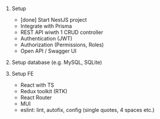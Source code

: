 1. Setup
    - [done] Start NestJS project
    - Integrate with Prisma
    - REST API wiwth 1 CRUD controller
    - Authentication (JWT)
    - Authorization (Permissions, Roles)
    - Open API / Swagger UI

2. Setup database (e.g. MySQL, SQLite)

3. Setup FE
    - React with TS
    - Redux toolkit (RTK)
    - React Router
    - MUI
    - eslint: lint, autofix, config (single quotes, 4 spaces etc.)
